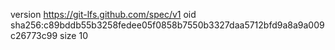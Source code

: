 version https://git-lfs.github.com/spec/v1
oid sha256:c89bddb55b3258fedee05f0858b7550b3327daa5712bfd9a8a9a009c26773c99
size 10
